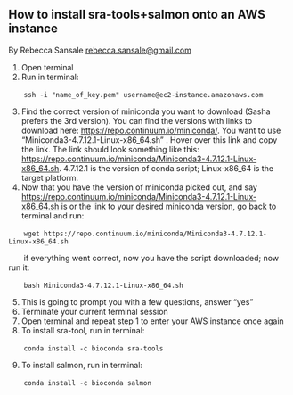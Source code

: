 How to install sra-tools+salmon onto an AWS instance
--------------------------------

By Rebecca Sansale <rebecca.sansale@gmail.com>

1. Open terminal
2. Run in terminal: 

&nbsp;&nbsp;&nbsp;&nbsp;&nbsp;&nbsp; `ssh -i "name_of_key.pem" username@ec2-instance.amazonaws.com` 

3. Find the correct version of miniconda you want to download (Sasha prefers the 3rd version). You can find the versions with links to download here: <https://repo.continuum.io/miniconda/>. You want to use “Miniconda3-4.7.12.1-Linux-x86_64.sh” . Hover over this link and copy the link. The link should look something like this: <https://repo.continuum.io/miniconda/Miniconda3-4.7.12.1-Linux-x86_64.sh>. 4.7.12.1 is the version of conda script; Linux-x86_64 is the target platform.  
4. Now that you have the version of miniconda picked out, and say <https://repo.continuum.io/miniconda/Miniconda3-4.7.12.1-Linux-x86_64.sh> is or the link to your desired miniconda version, go back to terminal and run: 

&nbsp;&nbsp;&nbsp;&nbsp;&nbsp;&nbsp; `wget https://repo.continuum.io/miniconda/Miniconda3-4.7.12.1-Linux-x86_64.sh`

&nbsp;&nbsp;&nbsp;&nbsp;&nbsp;&nbsp; if everything went correct, now you have the script downloaded; now run it:

&nbsp;&nbsp;&nbsp;&nbsp;&nbsp;&nbsp; `bash Miniconda3-4.7.12.1-Linux-x86_64.sh`

5. This is going to prompt you with a few questions, answer “yes”
6. Terminate your current terminal session
7. Open terminal and repeat step 1 to enter your AWS instance once again
8. To install sra-tool, run in terminal: 

&nbsp;&nbsp;&nbsp;&nbsp;&nbsp;&nbsp; `conda install -c bioconda sra-tools`

9. To install salmon, run in terminal: 

&nbsp;&nbsp;&nbsp;&nbsp;&nbsp;&nbsp; `conda install -c bioconda salmon`
